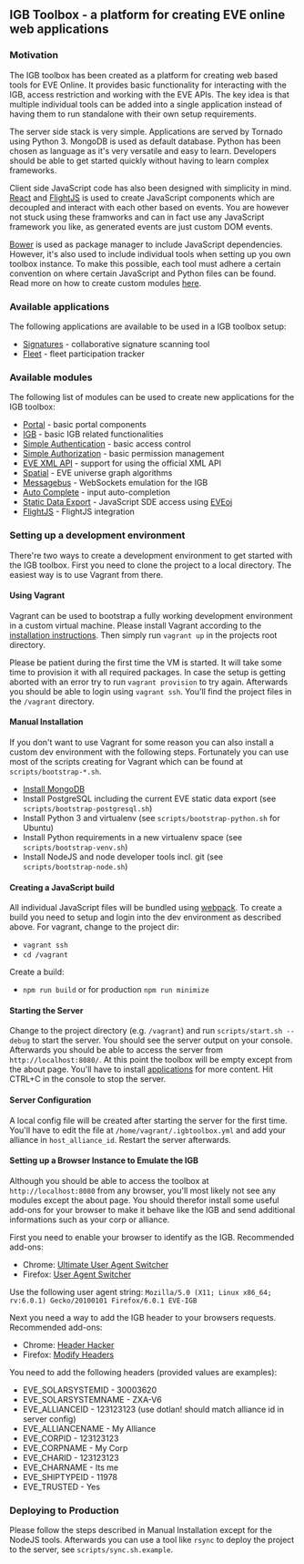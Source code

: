 ## IGB Toolbox - a platform for creating EVE online web applications

### Motivation

The IGB toolbox has been created as a platform for creating web based tools for EVE Online. It provides basic functionality for interacting with the IGB, access restriction and working with the EVE APIs. The key idea is that multiple individual tools can be added into a single application instead of having them to run standalone with their own setup requirements.

The server side stack is very simple. Applications are served by Tornado using Python 3. MongoDB is used as default database. Python has been chosen as language as it's very versatile and easy to learn. Developers should be able to get started quickly without having to learn complex frameworks.

Client side JavaScript code has also been designed with simplicity in mind. [React](http://reactjs.com/) and [FlightJS](http://flightjs.github.io/) is used to create JavaScript components which are decoupled and interact with each other based on events. You are however not stuck using these framworks and can in fact use any JavaScript framework you like, as generated events are just custom DOM events.

[Bower](http://bower.io/) is used as package manager to include JavaScript dependencies. However, it's also used to include individual tools when setting up you own toolbox instance. To make this possible, each tool must adhere a certain convention on where certain JavaScript and Python files can be found. Read more on how to create custom modules [here](http://TODO).

### Available applications

The following applications are available to be used in a IGB toolbox setup:

* [Signatures](https://github.com/igbtoolbox/evesignatures) -  collaborative signature scanning tool
* [Fleet](https://github.com/igbtoolbox/evefleet) -  fleet participation tracker

### Available modules

The following list of modules can be used to create new applications for the IGB toolbox:

* [Portal](https://github.com/igbtoolbox/eveportal) - basic portal components
* [IGB](https://github.com/igbtoolbox/eveigb) - basic IGB related functionalities
* [Simple Authentication](https://github.com/igbtoolbox/eveauthnsimple) - basic access control
* [Simple Authorization](https://github.com/igbtoolbox/eveauthzsimple) - basic permission management
* [EVE XML API](https://github.com/igbtoolbox/evexmlapi) - support for using the official XML API
* [Spatial](https://github.com/igbtoolbox/evespatial) -
EVE universe graph algorithms
* [Messagebus](https://github.com/igbtoolbox/evemessagebus) - WebSockets emulation for the IGB
* [Auto Complete](https://github.com/igbtoolbox/eveautocomplete) - input auto-completion
* [Static Data Export](https://github.com/igbtoolbox/evesde) - JavaScript SDE access using [EVEoj](http://eve-oj.xyjax.com/)
* [FlightJS](https://github.com/igbtoolbox/eveflightjs) - FlightJS integration


### Setting up a development environment

There're two ways to create a development environment to get started with the IGB toolbox. First you need to clone the project to a local directory. The easiest way is to use Vagrant from there.

#### Using Vagrant

Vagrant can be used to bootstrap a fully working development environment in a custom virtual machine. Please install Vagrant according to the [installation instructions](http://docs.vagrantup.com/v2/installation/index.html). Then simply run `vagrant up` in the projects root directory.

Please be patient during the first time the VM is started. It will take some time to provision it with all required packages. In case the setup is getting aborted with an error try to run `vagrant provision` to try again. Afterwards you should be able to login using `vagrant ssh`. You'll find the project files in the `/vagrant` directory.

#### Manual Installation

If you don't want to use Vagrant for some reason you can also install a custom dev environment with the following steps. Fortunately you can use most of the scripts creating for Vagrant which can be found at `scripts/bootstrap-*.sh`.

* [Install MongoDB](https://www.mongodb.org/)
* Install PostgreSQL including the current EVE static data export (see `scripts/bootstrap-postgresql.sh`)
* Install Python 3 and virtualenv (see `scripts/bootstrap-python.sh` for Ubuntu)
* Install Python requirements in a new virtualenv space (see `scripts/bootstrap-venv.sh`)
* Install NodeJS and node developer tools incl. git (see `scripts/bootstrap-node.sh`)

#### Creating a JavaScript build

All individual JavaScript files will be bundled using [webpack](https://webpack.github.io/). To create a build you need to setup and login into the dev environment as described above. For vagrant, change to the project dir:
* `vagrant ssh`
* `cd /vagrant`

Create a build:
* `npm run build` or for production `npm run minimize`

#### Starting the Server

Change to the project directory (e.g. `/vagrant`) and run `scripts/start.sh --debug` to start the server. You should see the server output on your console. Afterwards you should be able to access the server from `http://localhost:8080/`. At this point the toolbox will be empty except from the about page. You'll have to install [applications](#available-applications) for more content. Hit CTRL+C in the console to stop the server.

#### Server Configuration

A local config file will be created after starting the server for the first time. You'll have to edit the file at `/home/vagrant/.igbtoolbox.yml` and add your alliance in `host_alliance_id`. Restart the server afterwards.

#### Setting up a Browser Instance to Emulate the IGB

Although you should be able to access the toolbox at `http://localhost:8080` from any browser, you'll most likely not see any modules except the about page. You should therefor install some useful add-ons for your browser to make it behave like the IGB and send additional informations such as your corp or alliance.

First you need to enable your browser to identify as the IGB. Recommended add-ons:

 * Chrome: [Ultimate User Agent Switcher](https://chrome.google.com/webstore/detail/ultimate-user-agent-switc/ljfpjnehmoiabkefmnjegmpdddgcdnpo?hl=en-US)
 * Firefox: [User Agent Switcher](http://chrispederick.com/work/user-agent-switcher/)

Use the following user agent string: `Mozilla/5.0 (X11; Linux x86_64; rv:6.0.1) Gecko/20100101 Firefox/6.0.1 EVE-IGB`

Next you need a way to add the IGB header to your browsers requests. Recommended add-ons:

 * Chrome: [Header Hacker](https://chrome.google.com/webstore/detail/header-hacker/phnffahgegfkcobeaapbenpmdnkifigc?hl=en-US)
 * Firefox: [Modify Headers](http://www.garethhunt.com/modifyheaders/)

You need to add the following headers (provided values are examples):
 * EVE_SOLARSYSTEMID - 30003620
 * EVE_SOLARSYSTEMNAME - ZXA-V6
 * EVE_ALLIANCEID - 123123123 (use dotlan! should match alliance id in server config)
 * EVE_ALLIANCENAME - My Alliance
 * EVE_CORPID - 123123123
 * EVE_CORPNAME - My Corp
 * EVE_CHARID - 123123123
 * EVE_CHARNAME	- Its me
 * EVE_SHIPTYPEID	- 11978
 * EVE_TRUSTED - Yes


### Deploying to Production

Please follow the steps described in Manual Installation except for the NodeJS tools. Afterwards you can use a tool like `rsync` to deploy the project to the server, see `scripts/sync.sh.example`.
